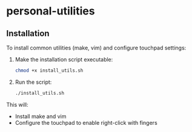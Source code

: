 # personal-utilities

## Installation

To install common utilities (make, vim) and configure touchpad settings:

1. Make the installation script executable:
   ```bash
   chmod +x install_utils.sh
   ```

2. Run the script:
   ```bash
   ./install_utils.sh
   ```

This will:
- Install make and vim
- Configure the touchpad to enable right-click with fingers

